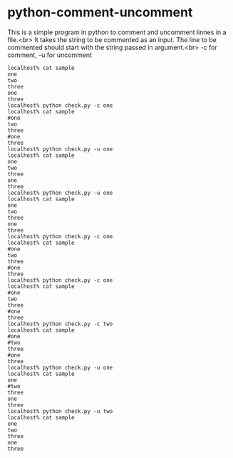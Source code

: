 # python-comment-uncomment

This is a simple program in python to comment and uncomment linnes in a file.<br\>
It takes the string to be commented as an input. The line to be commented should start with the string passed in argument.<br\>
-c for comment, -u for uncomment

```
localhost% cat sample
one
two
three
one
three
localhost% python check.py -c one
localhost% cat sample
#one
two
three
#one
three
localhost% python check.py -u one
localhost% cat sample
one
two
three
one
three
localhost% python check.py -u one
localhost% cat sample
one
two
three
one
three
localhost% python check.py -c one
localhost% cat sample
#one
two
three
#one
three
localhost% python check.py -c one
localhost% cat sample
#one
two
three
#one
three
localhost% python check.py -c two
localhost% cat sample
#one
#two
three
#one
three
localhost% python check.py -u one
localhost% cat sample
one
#two
three
one
three
localhost% python check.py -u two
localhost% cat sample
one
two
three
one
three
```
